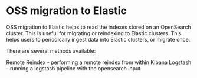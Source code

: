 # OSS migration to Elastic

OSS migration to Elastic helps to read the indexes stored on an OpenSearch cluster. This is useful for migrating or reindexing to Elastic clusters. This helps users to periodically ingest data into Elastic clusters, or migrate once.

There are several methods available:

Remote Reindex - performing a remote reindex from within Kibana
Logstash - running a logstash pipeline with the opensearch input
